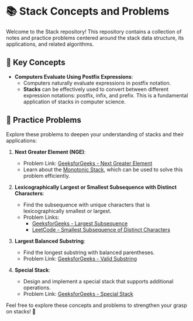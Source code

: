# 📚 Stack Concepts and Problems

Welcome to the Stack repository! This repository contains a collection of notes and practice problems centered around the stack data structure, its applications, and related algorithms.

## 📝 Key Concepts

- **Computers Evaluate Using Postfix Expressions**:  
  - Computers naturally evaluate expressions in postfix notation.
  - **Stacks** can be effectively used to convert between different expression notations: postfix, infix, and prefix. This is a fundamental application of stacks in computer science.

## 🧩 Practice Problems

Explore these problems to deepen your understanding of stacks and their applications:

1. **Next Greater Element (NGE)**:  
   - Problem Link: [GeeksforGeeks - Next Greater Element](https://www.geeksforgeeks.org/next-greater-element/)
   - Learn about the [Monotonic Stack](https://www.geeksforgeeks.org/introduction-to-monotonic-stack-2/), which can be used to solve this problem efficiently.

2. **Lexicographically Largest or Smallest Subsequence with Distinct Characters**:
   - Find the subsequence with unique characters that is lexicographically smallest or largest.
   - Problem Links:
     - [GeeksforGeeks - Largest Subsequence](https://www.geeksforgeeks.org/lexicographically-largest-subsequence-containing-all-distinct-characters-only-once/)
     - [LeetCode - Smallest Subsequence of Distinct Characters](https://leetcode.com/problems/smallest-subsequence-of-distinct-characters/description/)

3. **Largest Balanced Substring**:
   - Find the longest substring with balanced parentheses.
   - Problem Link: [GeeksforGeeks - Valid Substring](https://www.geeksforgeeks.org/problems/valid-substring0624/1?itm_source=geeksforgeeks&itm_medium=article&itm_campaign=practice_card)

4. **Special Stack**:
   - Design and implement a special stack that supports additional operations.
   - Problem Link: [GeeksforGeeks - Special Stack](https://www.geeksforgeeks.org/design-and-implement-special-stack-data-structure/)

Feel free to explore these concepts and problems to strengthen your grasp on stacks! 🚀